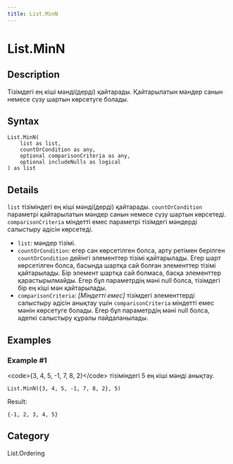 ```yaml
---
title: List.MinN
---
```


# List.MinN


## Description

Тізімдегі ең кіші мәнді(дерді) қайтарады. Қайтарылатын мәндер санын немесе сүзу шартын көрсетуге болады.


## Syntax

```powerquery
List.MinN(
    list as list,
    countOrCondition as any,
    optional comparisonCriteria as any,
    optional includeNulls as logical
) as list
```


## Details

<code>list</code> тізіміндегі ең кіші мәнді(дерді) қайтарады.    <code>countOrCondition</code> параметрі қайтарылатын мәндер санын немесе сүзу шартын көрсетеді. <code>comparisonCriteria</code> міндетті емес параметрі тізімдегі мәндерді салыстыру әдісін көрсетеді. <ul>        <li> <code>list</code>: мәндер тізімі.</li>        <li> <code>countOrCondition</code>:  егер сан көрсетілген болса, арту ретімен берілген <code>countOrCondition</code> дейінгі элементтер тізімі қайтарылады. Егер шарт көрсетілген болса, басында шартқа сай болған элементтер тізімі қайтарылады. Бір элемент шартқа сай болмаса, басқа элементтер қарастырылмайды. Егер бұл параметрдің мәні null болса, тізімдегі бір ең кіші мән қайтарылады.</li><li><code>comparisonCriteria</code>: <i>[Міндетті емес]</i> тізімдегі элементтерді салыстыру әдісін анықтау үшін <code>comparisonCriteria</code> міндетті емес мәнін көрсетуге болады. Егер бұл параметрдің мәні null болса, әдепкі салыстыру құралы пайдаланылады. </li></ul>


## Examples

### Example #1 
&lt;code&gt;\{3, 4, 5, -1, 7, 8, 2}&lt;/code&gt; тізіміндегі 5 ең кіші мәнді анықтау.
```powerquery
List.MinN({3, 4, 5, -1, 7, 8, 2}, 5)
```

Result: 
```powerquery
{-1, 2, 3, 4, 5}
```




## Category
List.Ordering
